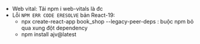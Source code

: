 - Web vital: Tải npm i web-vitals là đc
- Lỗi `NPM ERR CODE ERESOLVE` bản React-19: 
  - npx create-react-app book_shop --legacy-peer-deps : buộc npm bỏ qua xung đột dependency
  - npm install ajv@latest
